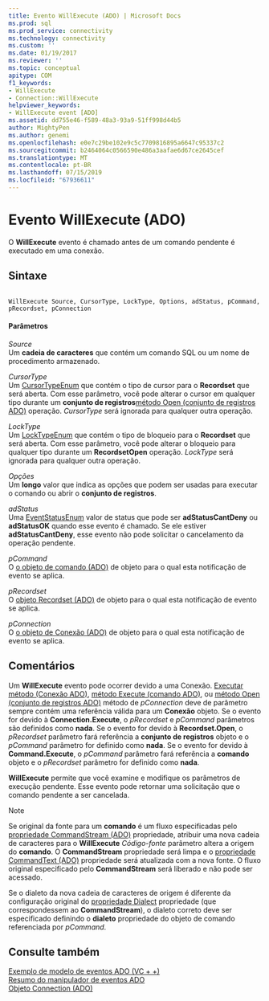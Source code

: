 ```yaml
---
title: Evento WillExecute (ADO) | Microsoft Docs
ms.prod: sql
ms.prod_service: connectivity
ms.technology: connectivity
ms.custom: ''
ms.date: 01/19/2017
ms.reviewer: ''
ms.topic: conceptual
apitype: COM
f1_keywords:
- WillExecute
- Connection::WillExecute
helpviewer_keywords:
- WillExecute event [ADO]
ms.assetid: dd755e46-f589-48a3-93a9-51ff998d44b5
author: MightyPen
ms.author: genemi
ms.openlocfilehash: e0e7c29be102e9c5c7709816895a6647c95337c2
ms.sourcegitcommit: b2464064c0566590e486a3aafae6d67ce2645cef
ms.translationtype: MT
ms.contentlocale: pt-BR
ms.lasthandoff: 07/15/2019
ms.locfileid: "67936611"
---
```

# <a name="willexecute-event-ado"></a>Evento WillExecute (ADO)
O **WillExecute** evento é chamado antes de um comando pendente é executado em uma conexão.  
  
## <a name="syntax"></a>Sintaxe  
  
```  
  
WillExecute Source, CursorType, LockType, Options, adStatus, pCommand, pRecordset, pConnection  
```  
  
#### <a name="parameters"></a>Parâmetros  
 *Source*  
 Um **cadeia de caracteres** que contém um comando SQL ou um nome de procedimento armazenado.  
  
 *CursorType*  
 Um [CursorTypeEnum](../../../ado/reference/ado-api/cursortypeenum.md) que contém o tipo de cursor para o **Recordset** que será aberta. Com esse parâmetro, você pode alterar o cursor em qualquer tipo durante um **conjunto de registros**[método Open (conjunto de registros ADO)](../../../ado/reference/ado-api/open-method-ado-recordset.md) operação. *CursorType* será ignorada para qualquer outra operação.  
  
 *LockType*  
 Um [LockTypeEnum](../../../ado/reference/ado-api/locktypeenum.md) que contém o tipo de bloqueio para o **Recordset** que será aberta. Com esse parâmetro, você pode alterar o bloqueio para qualquer tipo durante um **RecordsetOpen** operação. *LockType* será ignorada para qualquer outra operação.  
  
 *Opções*  
 Um **longo** valor que indica as opções que podem ser usadas para executar o comando ou abrir o **conjunto de registros**.  
  
 *adStatus*  
 Uma [EventStatusEnum](../../../ado/reference/ado-api/eventstatusenum.md) valor de status que pode ser **adStatusCantDeny** ou **adStatusOK** quando esse evento é chamado. Se ele estiver **adStatusCantDeny**, esse evento não pode solicitar o cancelamento da operação pendente.  
  
 *pCommand*  
 O [o objeto de comando (ADO)](../../../ado/reference/ado-api/command-object-ado.md) de objeto para o qual esta notificação de evento se aplica.  
  
 *pRecordset*  
 O [objeto Recordset (ADO)](../../../ado/reference/ado-api/recordset-object-ado.md) de objeto para o qual esta notificação de evento se aplica.  
  
 *pConnection*  
 O [o objeto de Conexão (ADO)](../../../ado/reference/ado-api/connection-object-ado.md) de objeto para o qual esta notificação de evento se aplica.  
  
## <a name="remarks"></a>Comentários  
 Um **WillExecute** evento pode ocorrer devido a uma Conexão.  [Executar método (Conexão ADO)](../../../ado/reference/ado-api/execute-method-ado-connection.md), [método Execute (comando ADO)](../../../ado/reference/ado-api/execute-method-ado-command.md), ou [método Open (conjunto de registros ADO)](../../../ado/reference/ado-api/open-method-ado-recordset.md) método de *pConnection* deve de parâmetro sempre contém uma referência válida para um **Conexão** objeto. Se o evento for devido à **Connection.Execute**, o *pRecordset* e *pCommand* parâmetros são definidos como **nada**. Se o evento for devido à **Recordset.Open**, o *pRecordset* parâmetro fará referência a **conjunto de registros** objeto e o *pCommand* parâmetro for definido como **nada**. Se o evento for devido à **Command.Execute**, o *pCommand* parâmetro fará referência a **comando** objeto e o *pRecordset* parâmetro for definido como **nada**.  
  
 **WillExecute** permite que você examine e modifique os parâmetros de execução pendente. Esse evento pode retornar uma solicitação que o comando pendente a ser cancelada.  
  
> [!NOTE]
>  Se original da fonte para um **comando** é um fluxo especificadas pelo [propriedade CommandStream (ADO)](../../../ado/reference/ado-api/commandstream-property-ado.md) propriedade, atribuir uma nova cadeia de caracteres para o **WillExecute** _Código-fonte_ parâmetro altera a origem do **comando**. O **CommandStream** propriedade será limpa e o [propriedade CommandText (ADO)](../../../ado/reference/ado-api/commandtext-property-ado.md) propriedade será atualizada com a nova fonte. O fluxo original especificado pelo **CommandStream** será liberado e não pode ser acessado.  
  
 Se o dialeto da nova cadeia de caracteres de origem é diferente da configuração original do [propriedade Dialect](../../../ado/reference/ado-api/dialect-property.md) propriedade (que correspondessem ao **CommandStream**), o dialeto correto deve ser especificado definindo o **dialeto** propriedade do objeto de comando referenciada por *pCommand*.  
  
## <a name="see-also"></a>Consulte também  
 [Exemplo de modelo de eventos ADO (VC + +)](../../../ado/reference/ado-api/ado-events-model-example-vc.md)   
 [Resumo do manipulador de eventos ADO](../../../ado/guide/data/ado-event-handler-summary.md)   
 [Objeto Connection (ADO)](../../../ado/reference/ado-api/connection-object-ado.md)

